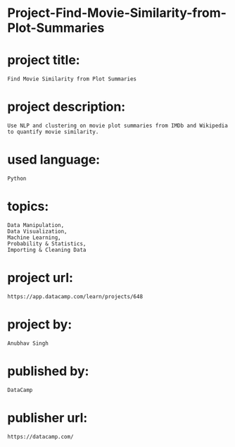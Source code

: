 # Project-Find-Movie-Similarity-from-Plot-Summaries

# project title:

    Find Movie Similarity from Plot Summaries

# project description:

    Use NLP and clustering on movie plot summaries from IMDb and Wikipedia to quantify movie similarity.

# used language:

    Python

# topics:

    Data Manipulation,
    Data Visualization,
    Machine Learning,
    Probability & Statistics,
    Importing & Cleaning Data

# project url:

    https://app.datacamp.com/learn/projects/648

# project by:

    Anubhav Singh

# published by:

    DataCamp

# publisher url:

    https://datacamp.com/

